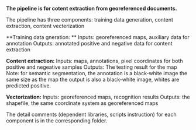 **The pipeline is for cotent extraction from georeferenced documents.**

The pipeline has three components: training data generation, content extraction, content vecterization

**Training data gneration: **
  Inputs: georeferenced maps, auxiliary data for annotation
  Outputs: annotated positive and negative data for content extraction

**Content extraction:**
  Inputs: maps, annotations, pixel coordinates for both positive and negeative samples
  Outputs: The testing result for the map
  Note: for semantic segmentation, the annotation is a black-white image the same size as the map
        the output is also a black-white image, whites are predicted positive.
        
**Vectorization:**
  Inputs: georeferenced maps, recognition results
  Outputs: the shapefile, the same coordinate system as georeferenced maps
  
The detail comments (dependent libraries, scripts instruction) for each component is in the corresponding folder. 
